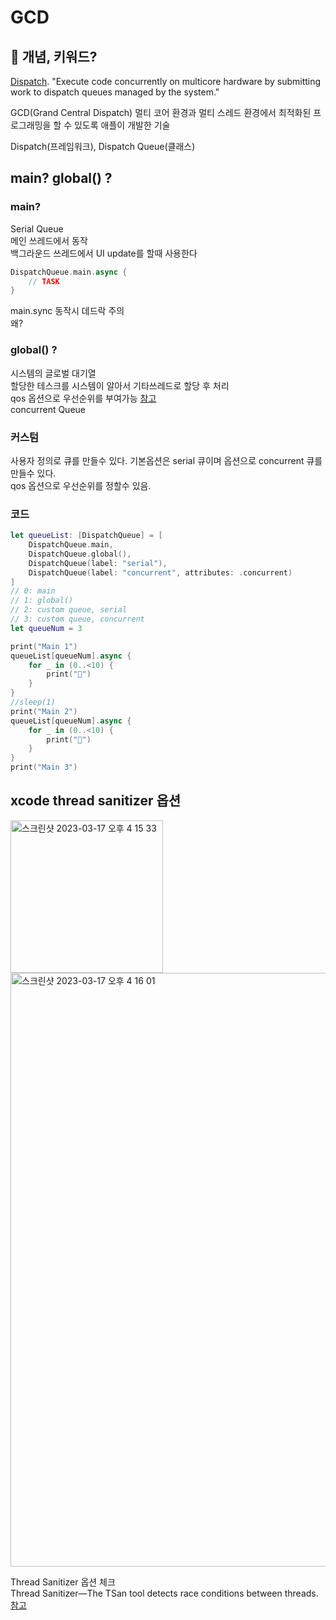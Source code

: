 # GCD

## 🥕 개념, 키워드?
[Dispatch](https://developer.apple.com/documentation/dispatch/). 
"Execute code concurrently on multicore hardware by submitting work to dispatch queues managed by the system."

GCD(Grand Central Dispatch) 멀티 코어 환경과 멀티 스레드 환경에서 최적화된 프로그래밍을 할 수 있도록 애플이 개발한 기술

Dispatch(프레임워크), Dispatch Queue(클래스)  


## main? global() ? 
### main?
Serial Queue  
메인 쓰레드에서 동작  
백그라운드 쓰레드에서 UI update를 할때 사용한다  
```swift
DispatchQueue.main.async {
    // TASK
}
```
main.sync 동작시 데드락 주의  
왜? 


### global() ? 
시스템의 글로벌 대기열  
할당한 테스크를 시스템이 알아서 기타쓰레드로 할당 후 처리  
qos 옵션으로 우선순위를 부여가능 [참고](https://developer.apple.com/documentation/dispatch/dispatchqos)  
concurrent Queue 


### 커스텀
사용자 정의로 큐를 만들수 있다. 기본옵션은 serial 큐이며 옵션으로 concurrent 큐를 만들수 있다.  
qos 옵션으로 우선순위를 정할수 있음.  

### 코드 
```swift
let queueList: [DispatchQueue] = [
    DispatchQueue.main,
    DispatchQueue.global(),
    DispatchQueue(label: "serial"),
    DispatchQueue(label: "concurrent", attributes: .concurrent)
]
// 0: main
// 1: global()
// 2: custom queue, serial
// 3: custom queue, concurrent
let queueNum = 3

print("Main 1")
queueList[queueNum].async {
    for _ in (0..<10) {
        print("🐯")
    }
}
//sleep(1)
print("Main 2")
queueList[queueNum].async {
    for _ in (0..<10) {
        print("🐼")
    }
}
print("Main 3")
```



## xcode thread sanitizer 옵션 
<img width="244" alt="스크린샷 2023-03-17 오후 4 15 33" src="https://user-images.githubusercontent.com/83233720/225837938-241cc896-0e46-4630-af0a-28e18b156741.png">
<img width="950" alt="스크린샷 2023-03-17 오후 4 16 01" src="https://user-images.githubusercontent.com/83233720/225838055-046230fe-a62e-4f2e-bcdf-4010aa393a37.png">

Thread Sanitizer 옵션 체크  
Thread Sanitizer—The TSan tool detects race conditions between threads.  
[참고](https://developer.apple.com/documentation/xcode/diagnosing-memory-thread-and-crash-issues-early)

